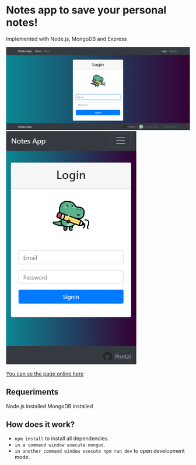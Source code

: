 # Notes app to save your personal notes!

Implemented with Node.js, MongoDB and Express

![Desktop version](./src/public/images/desktop.PNG)
![Mobile version](./src/public/images/mobile.PNG)

[You can se the page online here](https://shrouded-hollows-02807.herokuapp.com/)

## Requeriments

Node.js installed
MongoDB installed

## How does it work?

- `npm install` to install all dependencies.
- `in a command window execute mongod`.
- `in another command window execute npm run dev` to open development mode.
